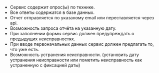 - Сервис содержит опрос(ы) по технике.
- Все ответы содержатся в базе данных.
- Отчет отправляется по указаному email или переставляется через api.
- Возможность запроса отчёта на указанную дату.
- При заполнении формы сервис должен предупреждать о предыдущих неисправностях.
- При вводе первоначальных данных сервис должен предлагать то, что уже есть.
- Возможность устранения неисправности. (установить дату устранения
неисправности или пометить неисправность как устраненную с фиксацией даты)